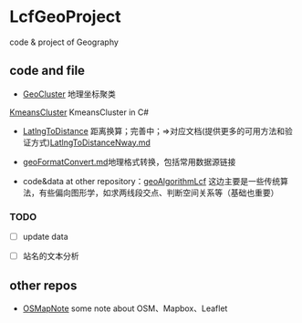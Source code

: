 # LcfGeoProject
code & project of Geography

## code and file
- [GeoCluster](./GeoCluster.ipynb) 地理坐标聚类
  
 [KmeansCluster](./KmeansCluster.cs) KmeansCluster in C#

- [LatlngToDistance](./LatlngToDistance.py) 距离换算；完善中；=>对应文档(提供更多的可用方法和验证方式)[LatlngToDistanceNway.md](./LatlngToDistanceNway.md)

- [geoFormatConvert.md](./geoFormatConvert.md)地理格式转换，包括常用数据源链接

- code&data at other repository：[geoAlgorithmLcf](https://github.com/QLWeilcf/geoAlgorithmLcf) 这边主要是一些传统算法，有些偏向图形学，如求两线段交点、判断空间关系等（基础也重要）




### TODO
- [ ] update data
- [ ] 站名的文本分析


## other repos

- [OSMapNote](https://github.com/QLWeilcf/OSMapNote) some note about OSM、Mapbox、Leaflet
